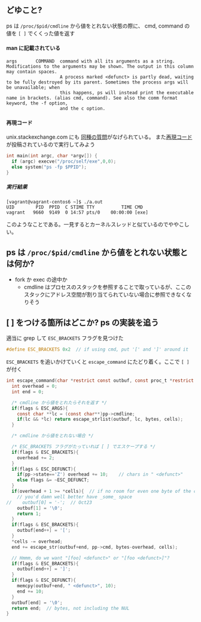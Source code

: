 
## どゆこと?

ps は `/proc/$pid/cmdline` から値をとれない状態の際に、 cmd, command の値を `[ ]` でくくった値を返す

#### man に記載されている

```
args       COMMAND  command with all its arguments as a string. Modifications to the arguments may be shown. The output in this column may contain spaces.
                    A process marked <defunct> is partly dead, waiting to be fully destroyed by its parent. Sometimes the process args will be unavailable; when
                    this happens, ps will instead print the executable name in brackets. (alias cmd, command). See also the comm format keyword, the -f option,
                    and the c option.
```

#### 再現コード

unix.stackexchange.com にも [同種の質問](http://unix.stackexchange.com/questions/110595/)がなげられている。 また[再現コード](http://unix.stackexchange.com/questions/110595/why-do-forked-processes-sometimes-appear-with-brackets-around-their-name-in-p?answertab=active#tab-top) が投稿されているので実行してみよう

```c
int main(int argc, char *argv[]) {
  if (argc) execve("/proc/self/exe",0,0);
  else system("ps -fp $PPID");
}
```

##### 実行結果

```
[vagrant@vagrant-centos6 ~]$ ./a.out 
UID        PID  PPID  C STIME TTY          TIME CMD
vagrant   9660  9149  0 14:57 pts/0    00:00:00 [exe]
```

このようなことである。一見するとカーネルスレッドと似ているのでややこしい。

## ps は `/proc/$pid/cmdline` から値をとれない状態とは何か?

 * fork か exec の途中か
   * cmdline はプロセスのスタックを参照することで取っているが、ここのスタックにアドレス空間が割り当てられていない場合に参照できなくなりそう
 
## [ ] をつける箇所はどこか? ps の実装を追う

適当に grep して `ESC_BRACKETS` フラグを見つけた

```c
#define ESC_BRACKETS 0x2  // if using cmd, put '[' and ']' around it
```

`ESC_BRACKETS` を追いかけていくと `escape_command` にたどり着く。ここで `[ ]` が付く


```c
int escape_command(char *restrict const outbuf, const proc_t *restrict const pp, int bytes, int *cells, unsigned flags){
  int overhead = 0;
  int end = 0;

  /* cmdline から値をとれたらそれを返す */
  if(flags & ESC_ARGS){
    const char **lc = (const char**)pp->cmdline;
    if(lc && *lc) return escape_strlist(outbuf, lc, bytes, cells);
  }

  /* cmdline から値をとれない場合 */

  /* ESC_BRACKETS フラグがたっていれば [ ] でエスケープする */
  if(flags & ESC_BRACKETS){
    overhead += 2;
  }
  if(flags & ESC_DEFUNCT){
    if(pp->state=='Z') overhead += 10;    // chars in " <defunct>"
    else flags &= ~ESC_DEFUNCT;
  }
  if(overhead + 1 >= *cells){  // if no room for even one byte of the command name
    // you'd damn well better have _some_ space
//    outbuf[0] = '-';  // Oct23
    outbuf[1] = '\0';
    return 1;
  }
  if(flags & ESC_BRACKETS){
    outbuf[end++] = '[';
  }
  *cells -= overhead;
  end += escape_str(outbuf+end, pp->cmd, bytes-overhead, cells);

  // Hmmm, do we want "[foo] <defunct>" or "[foo <defunct>]"?
  if(flags & ESC_BRACKETS){
    outbuf[end++] = ']';
  }
  if(flags & ESC_DEFUNCT){
    memcpy(outbuf+end, " <defunct>", 10);
    end += 10;
  }
  outbuf[end] = '\0';
  return end;  // bytes, not including the NUL
}
```